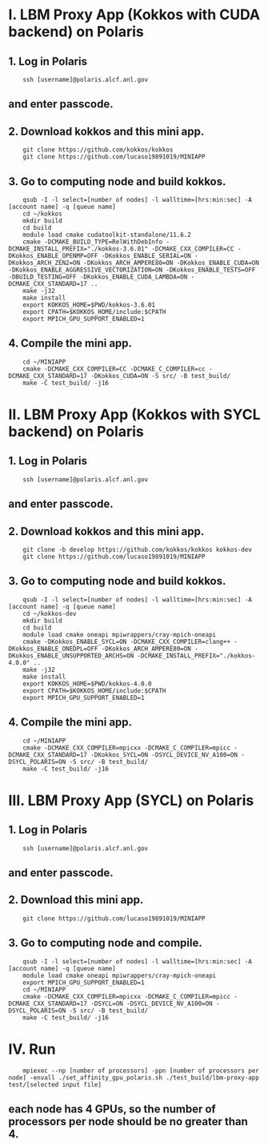 # I. LBM Proxy App (Kokkos with CUDA backend) on Polaris
## 1. Log in Polaris
```
	ssh [username]@polaris.alcf.anl.gov
```
## and enter passcode.
## 2. Download kokkos and this mini app.
```
	git clone https://github.com/kokkos/kokkos
	git clone https://github.com/lucaso19891019/MINIAPP
```
## 3. Go to computing node and build kokkos.
```
	qsub -I -l select=[number of nodes] -l walltime=[hrs:min:sec] -A [account name] -q [queue name]
	cd ~/kokkos
	mkdir build
	cd build
	module load cmake cudatoolkit-standalone/11.6.2
	cmake -DCMAKE_BUILD_TYPE=RelWithDebInfo -DCMAKE_INSTALL_PREFIX="./kokkos-3.6.01" -DCMAKE_CXX_COMPILER=CC -DKokkos_ENABLE_OPENMP=OFF -DKokkos_ENABLE_SERIAL=ON -DKokkos_ARCH_ZEN2=ON -DKokkos_ARCH_AMPERE80=ON -DKokkos_ENABLE_CUDA=ON -DKokkos_ENABLE_AGGRESSIVE_VECTORIZATION=ON -DKokkos_ENABLE_TESTS=OFF -DBUILD_TESTING=OFF -DKokkos_ENABLE_CUDA_LAMBDA=ON -DCMAKE_CXX_STANDARD=17 ..
	make -j32
	make install
	export KOKKOS_HOME=$PWD/kokkos-3.6.01
	export CPATH=$KOKKOS_HOME/include:$CPATH
	export MPICH_GPU_SUPPORT_ENABLED=1
```
## 4. Compile the mini app.
```
	cd ~/MINIAPP
	cmake -DCMAKE_CXX_COMPILER=CC -DCMAKE_C_COMPILER=cc -DCMAKE_CXX_STANDARD=17 -DKokkos_CUDA=ON -S src/ -B test_build/
	make -C test_build/ -j16
```
# II. LBM Proxy App (Kokkos with SYCL backend) on Polaris
## 1. Log in Polaris
```
	ssh [username]@polaris.alcf.anl.gov
```
## and enter passcode.
## 2. Download kokkos and this mini app.
```
	git clone -b develop https://github.com/kokkos/kokkos kokkos-dev
	git clone https://github.com/lucaso19891019/MINIAPP
```
## 3. Go to computing node and build kokkos.
```
	qsub -I -l select=[number of nodes] -l walltime=[hrs:min:sec] -A [account name] -q [queue name]
	cd ~/kokkos-dev
	mkdir build
	cd build
	module load cmake oneapi mpiwrappers/cray-mpich-oneapi
	cmake -DKokkos_ENABLE_SYCL=ON -DCMAKE_CXX_COMPILER=clang++ -DKokkos_ENABLE_ONEDPL=OFF -DKokkos_ARCH_AMPERE80=ON -DKokkos_ENABLE_UNSUPPORTED_ARCHS=ON -DCMAKE_INSTALL_PREFIX="./kokkos-4.0.0" ..
	make -j32
	make install
	export KOKKOS_HOME=$PWD/kokkos-4.0.0
	export CPATH=$KOKKOS_HOME/include:$CPATH
	export MPICH_GPU_SUPPORT_ENABLED=1
```
## 4. Compile the mini app.
```
	cd ~/MINIAPP
	cmake -DCMAKE_CXX_COMPILER=mpicxx -DCMAKE_C_COMPILER=mpicc -DCMAKE_CXX_STANDARD=17 -DKokkos_SYCL=ON -DSYCL_DEVICE_NV_A100=ON -DSYCL_POLARIS=ON -S src/ -B test_build/
	make -C test_build/ -j16
```
# III. LBM Proxy App (SYCL) on Polaris
## 1. Log in Polaris
```
	ssh [username]@polaris.alcf.anl.gov
```
## and enter passcode.
## 2. Download this mini app.
```
	git clone https://github.com/lucaso19891019/MINIAPP
```
## 3. Go to computing node and compile.
```
	qsub -I -l select=[number of nodes] -l walltime=[hrs:min:sec] -A [account name] -q [queue name]
	module load cmake oneapi mpiwrappers/cray-mpich-oneapi
	export MPICH_GPU_SUPPORT_ENABLED=1
	cd ~/MINIAPP
	cmake -DCMAKE_CXX_COMPILER=mpicxx -DCMAKE_C_COMPILER=mpicc -DCMAKE_CXX_STANDARD=17 -DSYCL=ON -DSYCL_DEVICE_NV_A100=ON -DSYCL_POLARIS=ON -S src/ -B test_build/
	make -C test_build/ -j16
```
# IV. Run
```
	mpiexec --np [number of processors] -ppn [number of processors per node] -envall ./set_affinity_gpu_polaris.sh ./test_build/lbm-proxy-app test/[selected input file]
```
## each node has 4 GPUs, so the number of processors per node should be no greater than 4.
	

